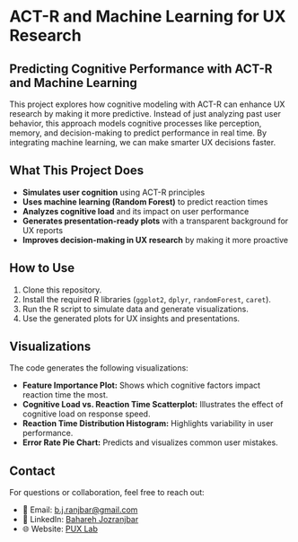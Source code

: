 # ACT-R and Machine Learning for UX Research

## Predicting Cognitive Performance with ACT-R and Machine Learning

This project explores how cognitive modeling with ACT-R can enhance UX research by making it more predictive. Instead of just analyzing past user behavior, this approach models cognitive processes like perception, memory, and decision-making to predict performance in real time. By integrating machine learning, we can make smarter UX decisions faster.

## What This Project Does

- **Simulates user cognition** using ACT-R principles
- **Uses machine learning (Random Forest)** to predict reaction times
- **Analyzes cognitive load** and its impact on user performance
- **Generates presentation-ready plots** with a transparent background for UX reports
- **Improves decision-making in UX research** by making it more proactive

## How to Use

1. Clone this repository.
2. Install the required R libraries (`ggplot2`, `dplyr`, `randomForest`, `caret`).
3. Run the R script to simulate data and generate visualizations.
4. Use the generated plots for UX insights and presentations.

## Visualizations

The code generates the following visualizations:

- **Feature Importance Plot:** Shows which cognitive factors impact reaction time the most.
- **Cognitive Load vs. Reaction Time Scatterplot:** Illustrates the effect of cognitive load on response speed.
- **Reaction Time Distribution Histogram:** Highlights variability in user performance.
- **Error Rate Pie Chart:** Predicts and visualizes common user mistakes.

## Contact

For questions or collaboration, feel free to reach out:

- 📧 Email: [b.j.ranjbar@gmail.com](mailto:b.j.ranjbar@gmail.com)
- 🔗 LinkedIn: [Bahareh Jozranjbar](https://www.linkedin.com/in/baharehjozranjbar/)
- 🌐 Website: [PUX Lab](https://www.puxlab.com/)
